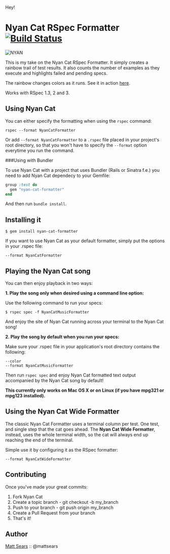 Hey!

Nyan Cat RSpec Formatter [![Build Status](https://secure.travis-ci.org/mattsears/nyan-cat-formatter.png)](http://travis-ci.org/mattsears/nyan-cat-formatter)
========

![NYAN](nyan_example.gif)

This is my take on the Nyan Cat RSpec Formatter. It simply creates a rainbow trail of test results. It also counts the number of examples as they execute and highlights failed and pending specs.

The rainbow changes colors as it runs. See it in action [here](http://vimeo.com/32424001).

Works with RSpec 1.3, 2 and 3.

Using  Nyan Cat
---------------

You can either specify the formatting when using the `rspec` command:

    rspec --format NyanCatFormatter

Or add `--format NyanCatFormatter` to a `.rspec` file placed in your project's root directory,
so that you won't have to specify the `--format` option everytime you run the command.

###Using with Bundler

To use Nyan Cat with a project that uses Bundler (Rails or Sinatra f.e.) you need to add Nyan Cat dependecy to your Gemfile:

```ruby
group :test do
  gem "nyan-cat-formatter"
end
```

And then run `bundle install`.

Installing it
-------------

```
$ gem install nyan-cat-formatter
```

If you want to use Nyan Cat as your default formatter, simply put the options in your .rspec file:

```
--format NyanCatFormatter
```

Playing the Nyan Cat song
-------------------------

You can then enjoy playback in two ways:

**1. Play the song only when desired using a command line option:**

Use the following command to run your specs:

```
$ rspec spec -f NyanCatMusicFormatter
```

And enjoy the site of Nyan Cat running across your terminal to the Nyan Cat song!

**2. Play the song by default when you run your specs:**

Make sure your .rspec file in your application's root directory contains the following:

```
--color
--format NyanCatMusicFormatter
```

Then run `rspec spec` and enjoy Nyan Cat formatted text output accompanied by the Nyan Cat song by default!

**This currently only works on Mac OS X or on Linux (if you have mpg321 or mpg123 installed).**

Using the Nyan Cat Wide Formatter
---------------------------------

The classic Nyan Cat Formatter uses a terminal column per test. One
test, and single step that the cat goes ahead. The **Nyan Cat Wide
Formatter**, instead, uses the whole terminal width, so the cat will
always end up reaching the end of the terminal.

Simple use it by configuring it as the RSpec formatter:

```
--format NyanCatWideFormatter
```

Contributing
----------

Once you've made your great commits:

1. Fork Nyan Cat
2. Create a topic branch - git checkout -b my_branch
3. Push to your branch - git push origin my_branch
4. Create a Pull Request from your branch
5. That's it!

Author
----------
[Matt Sears](http://www.mattsears.com) :: @mattsears
